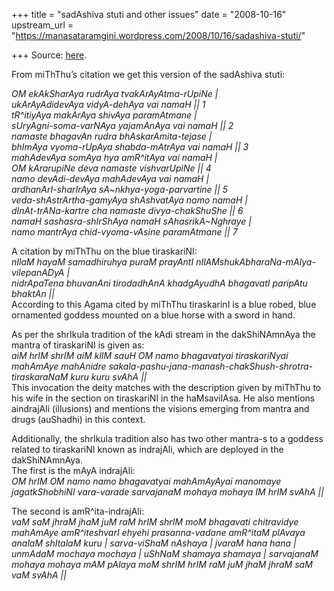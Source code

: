 +++
title = "sadAshiva stuti and other issues"
date = "2008-10-16"
upstream_url = "https://manasataramgini.wordpress.com/2008/10/16/sadashiva-stuti/"

+++
Source: [here](https://manasataramgini.wordpress.com/2008/10/16/sadashiva-stuti/).

From miThThu’s citation we get this version of the sadAshiva stuti:

*OM ekAkSharAya rudrAya tvakArAyAtma-rUpiNe \|  
ukArAyAdidevAya vidyA-dehAya vai namaH \|\| 1  
tR^itiyAya makArAya shivAya paramAtmane \|  
sUryAgni-soma-varNAya yajamAnAya vai namaH \|\| 2  
namaste bhagavAn rudra bhAskarAmita-tejase \|  
bhImAya vyoma-rUpAya shabda-mAtrAya vai namaH \|\| 3  
mahAdevAya somAya hya amR^itAya vai namaH \|  
OM kArarupiNe deva namaste vishvarUpiNe \|\| 4  
namo devAdi-devAya mahAdevAya vai namaH \|  
ardhanArI-sharIrAya sA\~nkhya-yoga-parvartine \|\| 5  
veda-shAstrArtha-gamyAya shAshvatAya namo namaH \|  
dInAt-trANa-kartre cha namaste divya-chakShuShe \|\| 6  
namaH sashasra-shIrShAya namaH sAhasrikA\~Nghraye \|  
namo mantrAya chid-vyoma-vAsine paramAtmane \|\| 7*

A citation by miThThu on the blue tiraskariNI:  
*nIlaM hayaM samadhiruhya puraM prayAntI
nIlAMshukAbharaNa-mAlya-vilepanADyA \|  
nidrApaTena bhuvanAni tirodadhAnA khadgAyudhA bhagavatI paripAtu bhaktAn
\|\|*  
According to this Agama cited by miThThu tiraskarinI is a blue robed,
blue ornamented goddess mounted on a blue horse with a sword in hand.

As per the shrIkula tradition of the kAdi stream in the dakShiNAmnAya
the mantra of tiraskariNI is given as:  
*aiM hrIM shrIM aiM klIM sauH OM namo bhagavatyai tiraskariNyai mahAmAye
mahAnidre sakala-pashu-jana-manash-chakShush-shrotra-tiraskaraNaM kuru
kuru svAhA \|\|*  
This invocation the deity matches with the description given by miThThu
to his wife in the section on tiraskariNI in the haMsavilAsa. He also
mentions aindrajAli (illusions) and mentions the visions emerging from
mantra and drugs (auShadhi) in this context.

Additionally, the shrIkula tradition also has two other mantra-s to a
goddess related to tiraskariNI known as indrajAli, which are deployed in
the dakShiNAmnAya.  
The first is the mAyA indrajAli:  
*OM hrIM OM namo namo bhagavatyai mahAmAyAyai manomaye jagatkShobhiNI
vara-varade sarvajanaM mohaya mohaya IM hrIM svAhA \|\|*

The second is amR^ita-indrajAli:  
*vaM saM jhraM jhaM juM raM hrIM shrIM moM bhagavati chitravidye
mahAmAye amR^iteshvarI ehyehi prasanna-vadane amR^itaM plAvaya analaM
shItalaM kuru \| sarva-viShaM nAshaya \| jvaraM hana hana \| unmAdaM
mochaya mochaya \| uShNaM shamaya shamaya \| sarvajanaM mohaya mohaya
mAM pAlaya moM shrIM hrIM raM juM jhaM jhraM saM vaM svAhA \|\|*

